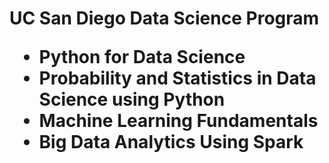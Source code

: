 <h1> UC San Diego Data Science Program
  
* Python for Data Science<br>
* Probability and Statistics in Data Science using Python<br>
* Machine Learning Fundamentals<br>
* Big Data Analytics Using Spark<br>
